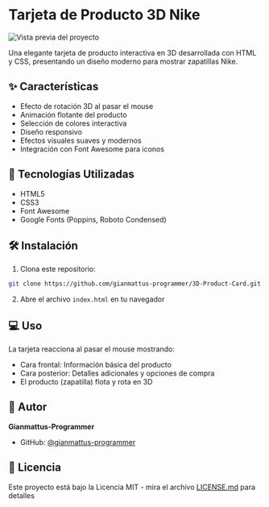 # Tarjeta de Producto 3D Nike

![Vista previa del proyecto](img/preview.png)

Una elegante tarjeta de producto interactiva en 3D desarrollada con HTML y CSS, presentando un diseño moderno para mostrar zapatillas Nike.

## ✨ Características

- Efecto de rotación 3D al pasar el mouse
- Animación flotante del producto
- Selección de colores interactiva
- Diseño responsivo
- Efectos visuales suaves y modernos
- Integración con Font Awesome para iconos

## 🚀 Tecnologías Utilizadas

- HTML5
- CSS3
- Font Awesome
- Google Fonts (Poppins, Roboto Condensed)

## 🛠️ Instalación

1. Clona este repositorio:
```bash
git clone https://github.com/gianmattus-programmer/3D-Product-Card.git
```

2. Abre el archivo `index.html` en tu navegador

## 💻 Uso

La tarjeta reacciona al pasar el mouse mostrando:
- Cara frontal: Información básica del producto
- Cara posterior: Detalles adicionales y opciones de compra
- El producto (zapatilla) flota y rota en 3D

## 👤 Autor

**Gianmattus-Programmer**

* GitHub: [@gianmattus-programmer](https://github.com/gianmattus-programmer)

## 📝 Licencia

Este proyecto está bajo la Licencia MIT - mira el archivo [LICENSE.md](LICENSE.md) para detalles
